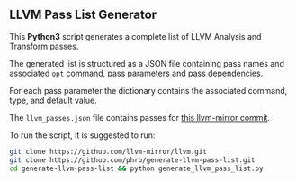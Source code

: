 ## LLVM Pass List Generator

This **Python3** script generates a complete list of LLVM Analysis and Transform
passes.

The  generated list  is structured  as  a JSON  file containing  pass names  and
associated `opt` command, pass parameters and pass dependencies.

For each  pass parameter the  dictionary contains the associated  command, type,
and default value.

The `llvm_passes.json` file contains passes for [this llvm-mirror commit](https://github.com/llvm-mirror/llvm/commit/1a7d4ed865abd7bf21d4c1af1f1d2c4788c66c06).

To run the script, it is suggested to run:

```bash
git clone https://github.com/llvm-mirror/llvm.git
git clone https://github.com/phrb/generate-llvm-pass-list.git
cd generate-llvm-pass-list && python generate_llvm_pass_list.py
```
